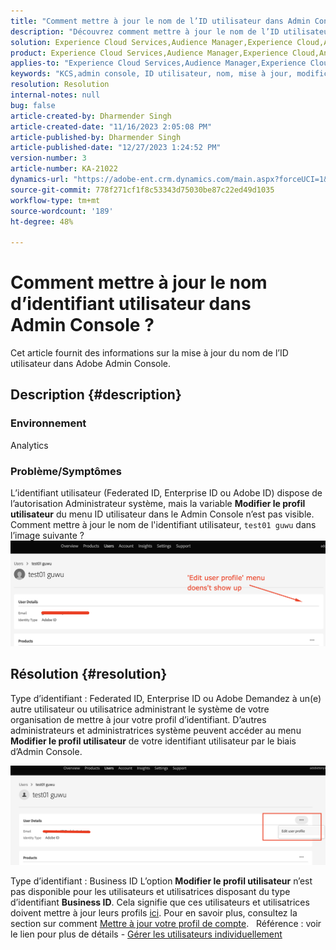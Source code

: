 ```yaml
---
title: "Comment mettre à jour le nom de l’ID utilisateur dans Admin Console ?"
description: "Découvrez comment mettre à jour le nom de l’ID utilisateur dans Admin Console."
solution: Experience Cloud Services,Audience Manager,Experience Cloud,Analytics,Target,Admin
product: Experience Cloud Services,Audience Manager,Experience Cloud,Analytics,Target,Admin
applies-to: "Experience Cloud Services,Audience Manager,Experience Cloud,Analytics,Target,Admin"
keywords: "KCS,admin console, ID utilisateur, nom, mise à jour, modification, "
resolution: Resolution
internal-notes: null
bug: false
article-created-by: Dharmender Singh
article-created-date: "11/16/2023 2:05:08 PM"
article-published-by: Dharmender Singh
article-published-date: "12/27/2023 1:24:52 PM"
version-number: 3
article-number: KA-21022
dynamics-url: "https://adobe-ent.crm.dynamics.com/main.aspx?forceUCI=1&pagetype=entityrecord&etn=knowledgearticle&id=2809f524-8984-ee11-8179-6045bd0063aa"
source-git-commit: 778f271cf1f8c53343d75030be87c22ed49d1035
workflow-type: tm+mt
source-wordcount: '189'
ht-degree: 48%

---
```


# Comment mettre à jour le nom d’identifiant utilisateur dans Admin Console ?


Cet article fournit des informations sur la mise à jour du nom de l’ID utilisateur dans Adobe Admin Console.

## Description {#description}


### <b>Environnement</b>

Analytics

### Problème/Symptômes

L’identifiant utilisateur (Federated ID, Enterprise ID ou Adobe ID) dispose de l’autorisation Administrateur système, mais la variable <b>Modifier le profil utilisateur</b> du menu ID utilisateur dans le Admin Console n’est pas visible. Comment mettre à jour le nom de l&#39;identifiant utilisateur, `test01 guwu` dans l’image suivante ? ![](assets/___2e09f524-8984-ee11-8179-6045bd0063aa___.png)


## Résolution {#resolution}


Type d’identifiant : Federated ID, Enterprise ID ou Adobe
Demandez à un(e) autre utilisateur ou utilisatrice administrant le système de votre organisation de mettre à jour votre profil d’identifiant. D’autres administrateurs et administratrices système peuvent accéder au menu <b>Modifier le profil utilisateur</b> de votre identifiant utilisateur par le biais d’Admin Console.

![](assets/5d528b6b-4667-ed11-9561-6045bd006e5a.png)

Type d’identifiant : Business ID
L’option <b>Modifier le profil utilisateur</b> n’est pas disponible pour les utilisateurs et utilisatrices disposant du type d’identifiant <b>Business ID</b>. Cela signifie que ces utilisateurs et utilisatrices doivent mettre à jour leurs profils [ici](https://account.adobe.com/profile). Pour en savoir plus, consultez la section sur comment [Mettre à jour votre profil de compte](https://helpx.adobe.com/fr/manage-account/using/edit-adobe-account-personal-profile.html).
 
Référence : voir le lien pour plus de détails - [Gérer les utilisateurs individuellement](https://helpx.adobe.com/fr/enterprise/using/manage-users-individually.html)
